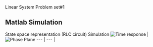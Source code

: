 Linear System Problem set#1

## Matlab Simulation
State space representation (RLC circuit) Simulation
![Time response](https://github.com/user-attachments/assets/473313ba-6da2-49b5-8bc4-d441ed9940a4) | ![Phase Plane](https://github.com/user-attachments/assets/8d4e3801-625f-4acc-864f-9bd2ffea7111)
--- | --- |
